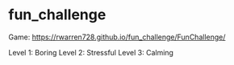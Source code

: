 # fun_challenge

Game: https://rwarren728.github.io/fun_challenge/FunChallenge/

Level 1: Boring
Level 2: Stressful
Level 3: Calming
